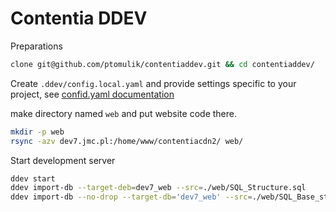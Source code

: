 Contentia DDEV
==============

Preparations

```bash
clone git@github.com/ptomulik/contentiaddev.git && cd contentiaddev/
```

Create ``.ddev/config.local.yaml`` and provide settings specific to your
project, see [confid.yaml documentation](https://ddev.readthedocs.io/en/stable/users/extend/config_yaml/)

make directory named ``web`` and put website code there.

```bash
mkdir -p web
rsync -azv dev7.jmc.pl:/home/www/contentiacdn2/ web/
```

Start development server

```bash
ddev start
ddev import-db --target-deb=dev7_web --src=./web/SQL_Structure.sql
ddev import-db --no-drop --target-db='dev7_web' --src=./web/SQL_Base_start_data.sql
```
